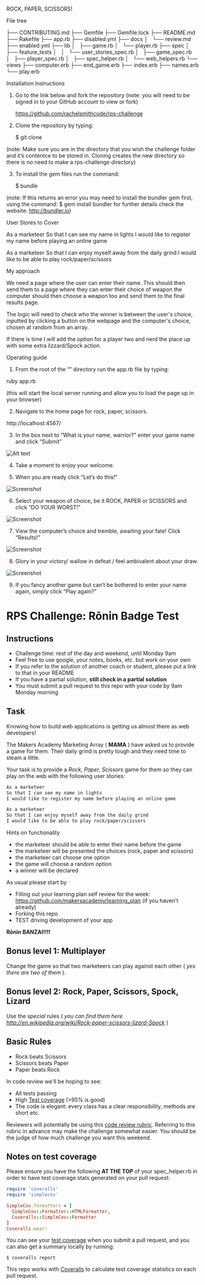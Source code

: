 ROCK, PAPER, SCISSORS!

File tree

├── CONTRIBUTING.md
├── Gemfile
├── Gemfile.lock
├── README.md
├── Rakefile
├── app.rb
├── disabled.yml
├── docs
│   └── review.md
├── enabled.yml
├── lib
│   ├── game.rb
│   └── player.rb
├── spec
│   ├── feature_tests
│   │   └── user_stories_spec.rb
│   ├── game_spec.rb
│   ├── player_spec.rb
│   ├── spec_helper.rb
│   └── web_helpers.rb
└── views
    ├── computer.erb
    ├── end_game.erb
    ├── index.erb
    ├── names.erb
    └── play.erb


Installation Instructions

1. Go to the link below and fork the repository 
(note: you will need to be signed in to your GitHub account to view or fork)

	https://github.com/rachelsmithcode/rps-challenge

2. Clone the repository by typing: 

	$ git clone <the SSH or HTTP link from your new forked repo on your GitHub 		  account>

(note: Make sure you are in the directory that you wish the challenge folder and it’s contentce to be stored in. Cloning creates the new directory so there is no need to make a rps-challenge directory)

3. To install the gem files run the command:

	$ bundle 

(note: If this returns an error you may need to install the bundler gem first, using the command: $ gem install bundler
for further details check the website: http://bundler.io)


User Stores to Cover

As a marketeer
So that I can see my name in lights
I would like to register my name before playing an online game

As a marketeer
So that I can enjoy myself away from the daily grind
I would like to be able to play rock/paper/scissors

My approach

We need a page where the user can enter their name. This should then send them to a page where they can enter their choice of weapon the computer should then choose a weapon too and send them to the final results page. 

The logic will need to check who the winner is between the user's choice, inputted by clicking a button on the webpage and the computer's choice, chosen at random from an array.

If there is time I will add the option for a player two and nerd the place up with some extra lizzard/Spock action. 

Operating guide

1. From the root of the “” directory run the app.rb file by typing:

ruby app.rb

(this will start the local server running and allow you to load the page up in your browser)

2. Navigate to the home page for rock, paper, scissors. 

http://localhost:4567/

3. In the box next to “What is your name, warrior?” enter your game name and click “Submit”

![Alt text](http://imgur.com/PYWCr4y)

4. Take a moment to enjoy your welcome.

5. When you are ready click “Let’s do this!”

![Screenshot](http://imgur.com/7533Qz8)

6. Select your weapon of choice, be it ROCK, PAPER or SCISSORS and click “DO YOUR WORST!”

![Screenshot](http://imgur.com/eRF3YKB)

7. View the computer’s choice and tremble, awaiting your fate! Click “Results!”

![Screenshot](http://imgur.com/pTS96te)

8. Glory in your victory/ wallow in defeat / feel ambivalent about your draw.

![Screenshot](http://imgur.com/rqnEpbd)

9. If you fancy another game but can’t be bothered to enter your name again, simply click “Play again?” 


# RPS Challenge: Rōnin Badge Test

Instructions
-------

* Challenge time: rest of the day and weekend, until Monday 9am
* Feel free to use google, your notes, books, etc. but work on your own
* If you refer to the solution of another coach or student, please put a link to that in your README
* If you have a partial solution, **still check in a partial solution**
* You must submit a pull request to this repo with your code by 9am Monday morning

Task 
----

Knowing how to build web applications is getting us almost there as web developers!

The Makers Academy Marketing Array ( **MAMA** ) have asked us to provide a game for them. Their daily grind is pretty tough and they need time to steam a little.

Your task is to provide a _Rock, Paper, Scissors_ game for them so they can play on the web with the following user stories:

```sh
As a marketeer
So that I can see my name in lights
I would like to register my name before playing an online game

As a marketeer
So that I can enjoy myself away from the daily grind
I would like to be able to play rock/paper/scissors
```

Hints on functionality

- the marketeer should be able to enter their name before the game
- the marketeer will be presented the choices (rock, paper and scissors)
- the marketeer can choose one option
- the game will choose a random option
- a winner will be declared


As usual please start by

* Filling out your learning plan self review for the week: https://github.com/makersacademy/learning_plan (if you haven't already)
* Forking this repo
* TEST driving development of your app

**Rōnin BANZAI!!!!**

## Bonus level 1: Multiplayer

Change the game so that two marketeers can play against each other ( _yes there are two of them_ ).

## Bonus level 2: Rock, Paper, Scissors, Spock, Lizard

Use the _special_ rules ( _you can find them here http://en.wikipedia.org/wiki/Rock-paper-scissors-lizard-Spock_ )

## Basic Rules

- Rock beats Scissors
- Scissors beats Paper
- Paper beats Rock

In code review we'll be hoping to see:

* All tests passing
* High [Test coverage](https://github.com/makersacademy/course/blob/master/pills/test_coverage.md) (>95% is good)
* The code is elegant: every class has a clear responsibility, methods are short etc. 

Reviewers will potentially be using this [code review rubric](docs/review.md).  Referring to this rubric in advance may make the challenge somewhat easier.  You should be the judge of how much challenge you want this weekend.

Notes on test coverage
----------------------

Please ensure you have the following **AT THE TOP** of your spec_helper.rb in order to have test coverage stats generated
on your pull request:

```ruby
require 'coveralls'
require 'simplecov'

SimpleCov.formatters = [
  SimpleCov::Formatter::HTMLFormatter,
  Coveralls::SimpleCov::Formatter
]
Coveralls.wear! 
```

You can see your [test coverage](https://github.com/makersacademy/course/blob/master/pills/test_coverage.md) when you submit a pull request, and you can also get a summary locally by running:

```
$ coveralls report
```

This repo works with [Coveralls](https://coveralls.io/) to calculate test coverage statistics on each pull request.


